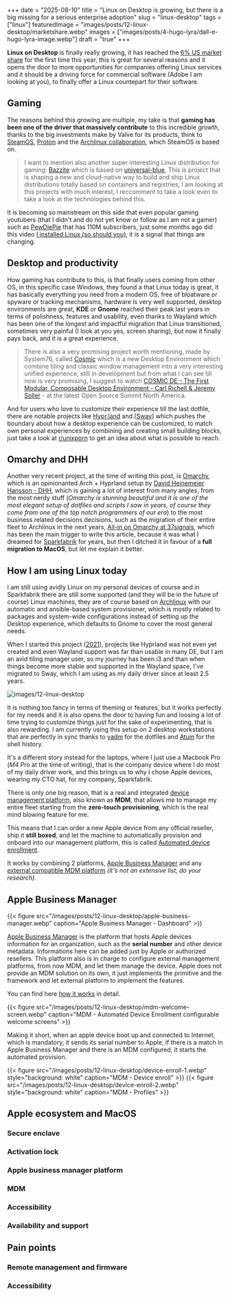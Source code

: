 +++
date = "2025-08-10"
title = "Linux on Desktop is growing, but there is a big missing for a serious enterprise adoption"
slug = "linux-desktop"
tags = ["linux"]
featuredImage = "images/posts/12-linux-desktop/marketshare.webp"
images = ["images/posts/4-hugo-lyra/dall-e-hugo-lyra-image.webp"]
draft = "true"
+++

**Linux on Desktop** is finally really growing, it has reached the [6% US market share](https://www.zdnet.com/article/linux-has-over-6-of-the-desktop-market-yes-you-read-that-right-heres-how/?utm_source=iterable&utm_medium=email&utm_campaign=techtoday&zdee=%5BContact.email_zdee%5D) for the first time this year, this is great for several reasons and it opens the door to more opportunities for companies offering Linux services and it should be a driving force for commercial software (Adobe I am looking at you), to finally offer a Linux countepart for their software.

## Gaming

The reasons behind this growing are multiple, my take is that **gaming has been one of the driver that massively contribute** to this incredible growth, thanks to the big investments make by Valve for its products, think to [SteamOS](https://store.steampowered.com/steamos), [Proton](<https://en.wikipedia.org/wiki/Proton_(software)>) and the [Archlinux collaboration](https://lists.archlinux.org/archives/list/arch-dev-public@lists.archlinux.org/thread/RIZSKIBDSLY4S5J2E2STNP5DH4XZGJMR/), which SteamOS is based on.

> I want to mention also another super interesting Linux distribution for gaming: [Bazzite](https://bazzite.gg/) which is based on [universal-blue](https://universal-blue.org/), This is project that is shaping a new and cloud-native way to build and ship Linux distributions totally based on containers and registries, I am looking at this projects with much interest, I reccomment to take a look even to take a look at the technologies behind this.

It is becoming so mainstream on this side that even popular gaming youtubers (that I didn't and do not yet know or follow as I am not a gamer) such as [PewDiePie](https://www.youtube.com/@PewDiePie) that has 110M subscribers, just some months ago did this video [I installed Linux (so should you)](https://www.youtube.com/watch?v=pVI_smLgTY0), it is a signal that things are changing.

## Desktop and productivity

How gaming has contribute to this, is that finally users coming from other OS, in this specific case Windows, they found a that Linux today is great, it has basically everything you need from a modern OS, free of bloatware or spyware or tracking mechanisms, hardware is very well supported, desktop environments are great, **KDE** or **Gnome** reached their peak last years in terms of polishness, features and usability, even thanks to Wayland which has been one of the longest and impactful migration that Linux transitioned, sometimes very painful (I look at you yes, screen sharing), but now it finally pays back, and it is a great experience.

> There is also a very promising project worth mentioning, made by System76, called [Cosmic](https://system76.com/cosmic) which is a new Desktop Environment which combine tiling and classic window management into a very interesting unified experience, still in development but from what I can see till now is very promising, I suggest to watch [COSMIC DE - The First Modular, Composable Desktop Environment - Carl Richell & Jeremy Soller](https://www.youtube.com/watch?v=fBcfjlFX-xM&t=2206s) - at the latest Open Source Summit North America.

And for users who love to customize their experience till the last dotfile, there are notable projects like [Hypr.land](https://hypr.land) and [[Sway](https://swaywm.org/)] which pushes the boundary about how a desktop experience can be customized, to match own personal experiences by combining and creating small building blocks, just take a look at [r/unixporn](https://www.reddit.com/r/unixporn/) to get an idea about what is possible to reach.

## Omarchy and DHH

Another very recent project, at the time of writing this post, is [Omarchy](https://omarchy.org/), which is an opinionanted Arch + Hyprland setup by [David Heinemeier Hansson - DHH](https://world.hey.com/dhh), which is gaining a lot of interest from many angles, from the most nerdy stuff (_Omarchy is stunning beautiful and it is one of the most elegant setup of dotfiles and scripts I saw in years, of course they come from one of the top notch programmers of our era_) to the most business related decisions decisions, such as the migration of their entire fleet to Archlinux in the next years, [All-in on Omarchy at 37signals](https://world.hey.com/dhh/all-in-on-omarchy-at-37signals-68162450), which has been the main trigger to write this article, because it was what I dreamed for [Sparkfabrik](https://www.sparkfabrik.com) for years, but then I ditched it in favour of a **full migration to MacOS**, but let me explain it better.

## How I am using Linux today

I am still using avidly Linux on my personal devices of course and in Sparkfabrik there are still some supported (and they will be in the future of course) Linux machines, they are of course based on [Archlinux](https://github.com/sparkfabrik/archlinux-ansible-provisioner) with our automatic and ansible-based system provisioner, which is mostly related to packages and system-wide configurations instead of setting up the Desktop experience, which defaults to Gnome to cover the most general needs.

When I started this project ([2021](https://github.com/sparkfabrik/archlinux-ansible-provisioner/commit/c0d4139a82858e9d335c0b9c51d7187ed91a50e4)), projects like Hyprland was not even yet created and even Wayland support was far than usable in many DE, but I am an avid tiling manager user, so my journey has been i3 and than when things become more stable and supported in the Wayland space, I've migrated to Sway, which I am using as my daily driver since at least 2.5 years.

![images/12-linux-desktop](/images/posts/12-linux-desktop/linux-desktop.webp)

It is nothing too fancy in terms of theming or features, but it works perfectly for my needs and it is also opens the door to having fun and loosing a lot of time trying to customize things just for the sake of experimenting, that is also rewarding. I am currently using this setup on 2 desktop workstations that are perfectly in sync thanks to [yadm](https://yadm.io/) for the dotfiles and [Atuin](https://atuin.sh/) for the shell history.

It's a different story instead for the laptops, where I just use a Macbook Pro (_M4 Pro_ at the time of writing), that is the company device where I do most of my daily driver work, and this brings us to why I chose Apple devices, wearing my CTO hat, for my company, Sparkfabrik.

There is only one big reason, that is a real and integrated [device management platform](https://developer.apple.com/documentation/devicemanagement), also known as **MDM**, that allows me to manage my entire fleet starting from the **zero-touch provisioning**, which is the real mind blowing feature for me.

This means that I can order a new Apple device from any official reseller, ship it **still boxed**, and let the machine to automatically provision and onboard into our management platform, this is called [Automated device enrollment](https://support.apple.com/en-us/102300).

It works by combining 2 platforms, [Apple Business Manager](https://support.apple.com/guide/apple-business-manager/intro-to-apple-business-manager-axm7909096bf/web) and any [external compatible MDM platform](https://en.wikipedia.org/wiki/List_of_mobile_device_management_software) _(it's not an extensive list, do your research)._

## Apple Business Manager

{{< figure src="/images/posts/12-linux-desktop/apple-business-manager.webp" caption="Apple Business Manager - Dashboard" >}}

[Apple Business Manager](https://support.apple.com/guide/apple-business-manager/intro-to-apple-business-manager-axm7909096bf/web) is the platform that hosts Apple devices information for an organization, such as the **serial number** and other device metadata. Informations here can be added just by Apple or authorized resellers. This platform also is in charge to configure external management platforms, from now MDM, and let them manage the device. Apple does not provide an MDM solution on its own, it just implements the primitive and the framework and let external platform to implement the features.

You can find here [how it works](https://it-training.apple.com/tutorials/deployment/dm005/) in detail.

{{< figure src="/images/posts/12-linux-desktop/mdm-welcome-screen.webp" caption="MDM - Automated Device Enrollment configurable welcome screens" >}}

Making it short, when an apple device boot up and connected to Internet, which is mandatory, it sends its serial number to Apple, if there is a match in Apple Business Manager and there is an MDM configured, it starts the automated provision.

{{< figure src="/images/posts/12-linux-desktop/device-enroll-1.webp" style="background: white" caption="MDM - Device enroll" >}}
{{< figure src="/images/posts/12-linux-desktop/device-enroll-2.webp" style="background: white" caption="MDM - Profiles" >}}

## Apple ecosystem and MacOS

### Secure enclave

### Activation lock

### Apple business manager platform

### MDM

### Accessibility

### Availability and support

## Pain points

### Remote management and firmware

### Accessibility
